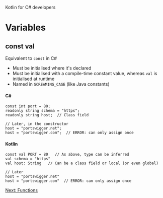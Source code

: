 Kotlin for C# developers
# Variables
## const val
Equivalent to `const` in C#
* Must be initialised where it's declared
* Must be initialised with a compile-time constant value, whereas `val` is initialised at runtime
* Named in `SCREAMING_CASE` (like Java constants)

#### C#
```
const int port = 80;
readonly string schema = "https";
readonly string host;  // Class field

// Later, in the constructor
host = "portswigger.net";
host = "portswigger.com";  // ERROR: can only assign once
```

#### Kotlin
```
const val PORT = 80   // As above, type can be inferred
val schema = "https"
val host: String   // Can be a class field or local (or even global)

// Later
host = "portswigger.net"
host = "portswigger.com"  // ERROR: can only assign once
```

[Next: Functions](02-00-functions.md)
